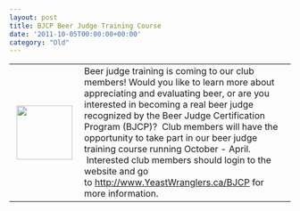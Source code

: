 ```yaml
---
layout: post
title: BJCP Beer Judge Training Course
date: '2011-10-05T00:00:00+00:00'
category: "Old"
---
```

<table border="0" cellpadding="1" cellspacing="1"> <tbody> <tr> <td><img width="100" height="97" hspace="5" alt="" src="/CYW/Images/BJCP/BJCP_small.jpg" /></td> <td>Beer judge training is coming to our club members! Would you like to learn more about appreciating and evaluating beer&#44; or are you interested in becoming a real beer judge recognized by the Beer Judge Certification Program (BJCP)? &#160;Club members will have the opportunity to take part in our beer judge training course running October - April. &#160;Interested club members should login to the website and go to&#160;<a href="http://www.YeastWranglers.ca/BJCP">http://www.YeastWranglers.ca/BJCP</a>&#160;for more information.</td> </tr> </tbody></table>
